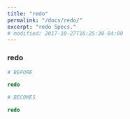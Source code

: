 ```yaml
---
title: "redo"
permalink: "/docs/redo/"
excerpt: "redo Specs."
# modified: 2017-10-27T16:25:30-04:00
---
```

### redo
```ruby
# BEFORE

redo

```
```ruby
# BECOMES

redo
```
